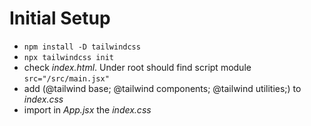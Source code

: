 # Initial Setup
- `npm install -D tailwindcss`
- `npx tailwindcss init`
- check *index.html*. Under root should find script module `src="/src/main.jsx"`
- add (@tailwind base; @tailwind components; @tailwind utilities;) to *index.css*
- import in *App.jsx* the *index.css*